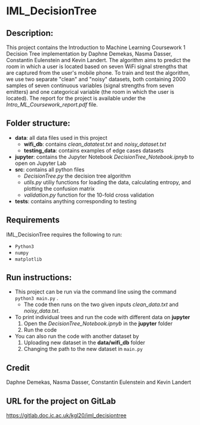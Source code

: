 # IML_DecisionTree

## Description:

This project contains the Introduction to Machine Learning Coursework 1 Decision Tree implementation by Daphne Demekas, Nasma Dasser, Constantin Eulenstein and Kevin Landert. The algorithm aims to predict the room in which a user is located based on seven WiFi signal strengths that are captured from the user's mobile phone. To train and test the algorithm, we use two separate "clean" and "noisy" datasets, both containing 2000 samples of seven continuous variables (signal strengths from seven emitters) and one categorical variable (the room in which the user is located). The report for the project is available under the _Intro_ML_Coursework_report.pdf_ file.


## Folder structure:
* **data**: all data files used in this project
    * **wifi_db**: contains _clean_datatest.txt_ and _noisy_dataset.txt_
    * **testing_data**: contains examples of edge cases datasets
* **jupyter**: contains the Jupyter Notebook _DecisionTree_Notebook.ipnyb_ to open on Jupyter Lab
* **src**: contains all python files
    * _DecisionTree.py_ the decision tree algorithm 
    * _utils.py_ utiliy functions for loading the data, calculating entropy, and plotting the confusion matrix
    * _validation.py_ function for the 10-fold cross validation 
* **tests**: contains anything corresponding to testing

## Requirements
IML_DecisionTree requires the following to run: 
* ```Python3```
* ```numpy ```
* ```matplotlib```

## Run instructions:

* This project can be run via the command line using the command ```python3 main.py``` . 
    * The code then runs on the two given inputs _clean_data.txt_ and _noisy_data.txt_. 
* To print individual trees and run the code with different data on **jupyter**
    1. Open the _DecisionTree_Notebook.ipnyb_ in the **jupyter** folder
    2. Run the code
* You can also run the code with another dataset by
    1. Uploading new dataset in the **data/wifi_db** folder
    2. Changing the path to the new dataset in ```main.py```
## Credit
Daphne Demekas, Nasma Dasser, Constantin Eulenstein and Kevin Landert

## URL for the project on GitLab
https://gitlab.doc.ic.ac.uk/kgl20/iml_decisiontree

